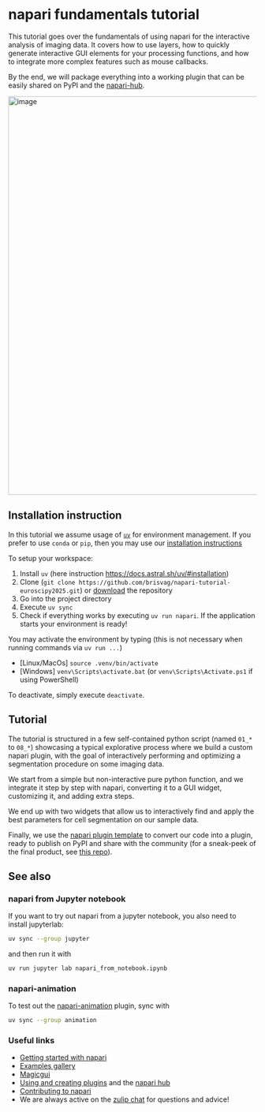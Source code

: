 # napari fundamentals tutorial

This tutorial goes over the fundamentals of using napari for the interactive analysis of imaging data.
It covers how to use layers, how to quickly generate interactive GUI elements for your processing functions, and how to integrate more complex features such as mouse callbacks.

By the end, we will package everything into a working plugin that can be easily shared on PyPI and the [napari-hub](https://napari-hub.org/).

<img width="1275" height="808" alt="image" src="https://github.com/user-attachments/assets/c7d6f8ad-d79c-468c-960a-fb60efd17829" />


## Installation instruction

In this tutorial we assume usage of [`uv`](https://docs.astral.sh/uv/) for environment management. 
If you prefer to use `conda` or `pip`, then you may use our [installation instructions](https://napari.org/stable/tutorials/fundamentals/installation.html#napari-installation) 

To setup your workspace:

1. Install `uv` (here instruction https://docs.astral.sh/uv/#installation) 
2. Clone (`git clone https://github.com/brisvag/napari-tutorial-euroscipy2025.git`) or [download](https://github.com/brisvag/napari-tutorial-euroscipy2025/archive/refs/heads/main.zip) the repository
3. Go into the project directory
4. Execute `uv sync`
5. Check if everything works by executing `uv run napari`. If the application starts your environment is ready!

You may activate the environment by typing (this is not necessary when running commands via `uv run ...`)
* [Linux/MacOs] `source .venv/bin/activate`
* [Windows] `venv\Scripts\activate.bat` (or `venv\Scripts\Activate.ps1` if using PowerShell)

To deactivate, simply execute `deactivate`.

## Tutorial

The tutorial is structured in a few self-contained python script (named `01_*` to `08_*`) showcasing a typical explorative process where we build a custom napari plugin, with the goal of interactively performing and optimizing a segmentation procedure on some imaging data.

We start from a simple but non-interactive pure python function, and we integrate it step by step with napari, converting it to a GUI widget, customizing it, and adding extra steps.

We end up with two widgets that allow us to interactively find and apply the best parameters for cell segmentation on our sample data.

Finally, we use the [napari plugin template](https://github.com/napari/napari-plugin-template#napari-plugin-template) to convert our code into a plugin, ready to publish on PyPI and share with the community (for a sneak-peek of the final product, see [this repo](https://github.com/brisvag/napari-tutorial-euroscipy2025-plugin)).

## See also

### napari from Jupyter notebook

If you want to try out napari from a jupyter notebook, you also need to install jupyterlab:

```sh
uv sync --group jupyter
```

and then run it with

```sh
uv run jupyter lab napari_from_notebook.ipynb
```

### napari-animation

To test out the [napari-animation](https://github.com/napari/napari-animation) plugin, sync with 

```sh
uv sync --group animation
```

### Useful links

- [Getting started with napari](https://napari.org/stable/tutorials/start_index.html)
- [Examples gallery](https://www.napari-hub.org/)
- [Magicgui](https://pyapp-kit.github.io/magicgui/)
- [Using and creating plugins](https://napari.org/stable/plugins/index.html) and the [napari hub](https://www.napari-hub.org/)
- [Contributing to napari](https://napari.org/stable/developers/index.html)
- We are always active on the [zulip chat](https://www.napari-hub.org/) for questions and advice!
